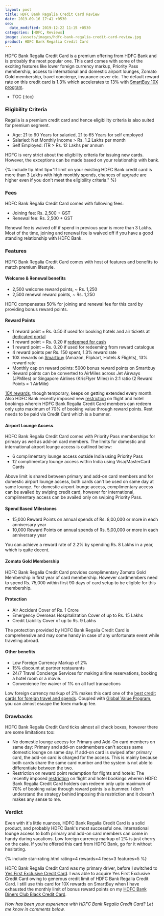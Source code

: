 ```yaml
---
layout: post
title: HDFC Bank Regalia Credit Card Review
date: 2019-09-16 17:41 +0530
seo:
  date_modified: 2019-12-22 11:15 +0530
categories: [HDFC, Reviews]
image: /assets/images/hdfc-bank-regalia-credit-card-review.jpg
product: HDFC Bank Regalia Credit Card
---
```


HDFC Bank Regalia Credit Card is a premium offering from HDFC Bank and is probably the most popular one. This card comes with some of the exciting features like lower foreign currency markup, Priority Pass membership, access to international and domestic airport lounges, Zomato Gold membership, travel concierge, insurance cover etc. The default reward rate on this credit card is 1.3% which accelerates to 13% with [SmartBuy 10X program](/hdfc-smartbuy-10x-rewards-even-more-rewarding-with-december-2019-update/).

<!-- prettier-ignore -->
* TOC
{:toc}

### Eligibility Criteria

Regalia is a premium credit card and hence eligibility criteria is also suited for premium segment.

- Age: 21 to 60 Years for salaried, 21 to 65 Years for self employed
- Salaried: Net Monthly Income > Rs. 1.2 Lakhs per month
- Self Employed: ITR > Rs. 12 Lakhs per annum

HDFC is very strict about the eligibility criteria for issuing new cards. However, the exceptions can be made based on your relationship with bank.

{% include tip.html tip="If limit on your existing HDFC Bank credit card is more than 3 Lakhs with high monthly spends, chances of upgrade are higher even if you don't meet the eligibility criteria." %}

### Fees

HDFC Bank Regalia Credit Card comes with following fees:

- Joining fee: Rs. 2,500 + GST
- Renewal fee: Rs. 2,500 + GST

Renewal fee is waived off if spend in previous year is more than 3 Lakhs. Most of the time, joining and renewal fee is waived off if you have a good standing relationship with HDFC Bank.

### Features

HDFC Bank Regalia Credit Card comes with host of features and benefits to match premium lifestyle.

#### Welcome & Renewal benefits

- 2,500 welcome reward points, ~ Rs. 1,250
- 2,500 renewal reward points, ~ Rs. 1,250

HDFC compensates 50% for joining and renewal fee for this card by providing bonus reward points.

#### Reward Points

- 1 reward point = Rs. 0.50 if used for booking hotels and air tickets at [dedicated portal](https://offers.smartbuy.hdfcbank.com/regalia)
- 1 reward point = Rs. 0.20 if [redeemed for cash](/redeem-hdfc-credit-card-reward-points-for-cash/)
- 1 reward point ~ Rs. 0.20 if used for redeeming from reward catalogue
- 4 reward points per Rs. 150 spent, 1.3% reward rate
- 10X rewards on [Smartbuy](/hdfc-smartbuy-10x-rewards-even-more-rewarding-with-december-2019-update/) (Amazon, Flipkart, Hotels & Flights), 13% reward rate
- Monthly cap on reward points: 5000 bonus reward points on Smartbuy
- Reward points can be converted to AirMiles across Jet Airways (JPMiles) or Singapore Airlines (KrisFlyer Miles) in 2:1 ratio (2 Reward Points = 1 AirMile)

[10X rewards](/hdfc-smartbuy-10x-rewards-even-more-rewarding-with-december-2019-update/), though temporary, keeps on getting extended every month. Also HDFC Bank recently imposed new [restriction](/new-restriction-on-hdfc-bank-regalia-and-diners-clubmiles-credit-card-rewards-redemption/) on flight and hotel bookings wherein HDFC Bank Regalia Credit Card members can redeem only upto maximum of 70% of booking value through reward points. Rest needs to be paid via Credit Card which is a bummer.

#### Airport Lounge Access

HDFC Bank Regalia Credit Card comes with Priority Pass memberships for primary as well as add-on card members. The limits for domestic and international airport lounge access is outlined below:

- 6 complimentary lounge access outside India using Priority Pass
- 12 complimentary lounge access within India using Visa/MasterCard Cards

Above limit is shared between primary and add-on card members and for domestic airport lounge access, both cards can't be used on same day at same lounge. For domestic airport lounge access, complimentary access can be availed by swiping credit card, however for international, complimentary access can be availed only on swiping Priority Pass.

#### Spend Based Milestones

- 15,000 Reward Points on annual spends of Rs. 8,00,000 or more in each anniversary year
- 10,000 Reward Points on annual spends of Rs. 5,00,000 or more in each anniversary year

You can achieve a reward rate of 2.2% by spending Rs. 8 Lakhs in a year, which is quite decent.

#### Zomato Gold Membership

HDFC Bank Regalia Credit Card provides complimentary Zomato Gold Membership in first year of card membership. However cardmembers need to spend Rs. 75,000 within first 90 days of card setup to be eligible for this membership.

#### Protection

- Air Accident Cover of Rs. 1 Crore
- Emergency Overseas Hospitalization Cover of up to Rs. 15 Lakhs
- Credit Liability Cover of up to Rs. 9 Lakhs

The protection provided by HDFC Bank Regalia Credit Card is comprehensive and may come handy in case of any unfortunate event while traveling abroad.

#### Other benefits

- Low Foreign Currency Markup of 2%
- 15% discount at partner restaurants
- 24/7 Travel Concierge Services for making airline reservations, booking a hotel room or a movie.
- Convenience fee waiver of 1% on all fuel transactions

Low foreign currency markup of 2% makes this card one of the [best credit cards for foreign travel and spends](/best-credit-cards-in-india-with-low-forex-currency-markup-for-international-travel-spends/). Coupled with [Global Value Program](/hdfc-global-value-program-everything-you-need-to-know/), you can almost escape the forex markup fee.

### Drawbacks

HDFC Bank Regalia Credit Card ticks almost all check boxes, however there are some limitations too:

- No domestic lounge access for Primary and Add-On card members on same day: Primary and add-on cardmembers can't access same domestic lounge on same day. If add-on card is swiped after primary card, the add-on card is charged for the access. This is mainly because both cards share the same card number and the system is not able to differentiate between the two.
- Restriction on reward point redemption for flights and hotels: The recently imposed [restriction](/new-restriction-on-hdfc-bank-regalia-and-diners-clubmiles-credit-card-rewards-redemption/) on flight and hotel bookings wherein HDFC Bank Regalia Credit Card holders can redeem only upto maximum of 70% of booking value through reward points is a bummer. I don't understand the strategy behind imposing this restriction and it doesn't makes any sense to me.

### Verdict

Even with it's little nuances, HDFC Bank Regalia Credit Card is a solid product, and probably HDFC Bank's most successful one. International lounge access to both primary and add-on card members can come in handy during vacations. Low foreign currency markup of 2% is just cherry on the cake. If you're offered this card from HDFC Bank, go for it without hesitating.

{% include star-rating.html rating=4 rewards=4 fees=3 features=5 %}

HDFC Bank Regalia Credit Card was my primary driver, before I switched to [Yes First Exclusive Credit Card](/yes-first-exclusive-credit-card-review/). I was able to acquire Yes First Exclusive Credit Card owing to generous credit limit of HDFC Bank Regalia Credit Card. I still use this card for 10X rewards on SmartBuy when I have exhausted the monthly limit of bonus reward points on my [HDFC Bank Diners Club Black Credit Card](/hdfc-diners-club-black-credit-card-review/).

_How has been your experience with HDFC Bank Regalia Credit Card? Let me know in comments below._
